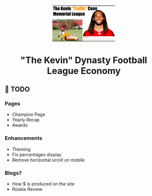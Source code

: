 <p align="center">
    <img alt="Kevin Cone" src="src/images/traffic-cone.png" width="200" />
</p>
<h1 align="center">
  "The Kevin" Dynasty Football League Economy
</h1>

## 🚀 TODO
### Pages
- Champion Page
- Yearly Recap
- Awards
### Enhancements
- Theming
- Fix percentages display
- Remove horizontal scroll on mobile
### Blogs?
- How $ is produced on the site
- Rookie Review